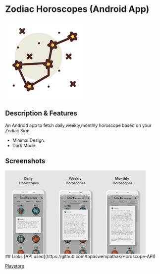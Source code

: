 # Zodiac Horoscopes (Android App)

![App Logo](https://github.com/Fewrie/Zodiac-Horoscopes/blob/master/images/constellation.png "Icon")

## Description & Features
An Android app to fetch daily,weekly,monthly horoscope based on your Zodiac Sign
* Minimal Design.
* Dark Mode.

## Screenshots
<div style="display:flex;">
<img alt="App image" src="images/daily.jpg" width="30%">
<img alt="App image" src="images/weekly.jpg" width="30%">
<img alt="App image" src="images/monthly.jpg" width="30%">
</div>
## Links
[API used](https://github.com/tapaswenipathak/Horoscope-API)

[Playstore](https://play.google.com/store/apps/details?id=com.enigmaticdevs.zodiachoroscopes)
